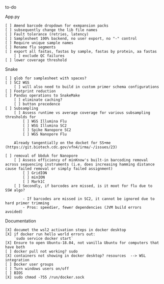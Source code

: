 to-do

App.py

    [ ] Amend barcode dropdown for exmpansion packs
    [ ] subsequently change the lib file names
    [ ] Fault tolerance (retries, latency)
    [ ] Samplesheet 100% backend, no user export, no "-" control
    [ ] Require unique sample names
    [ ] Rename flu segments
    [ ] export all fastas, fastas by sample, fastas by protein, aa fastas
        [ ] exclude QC failures
    [ ] lower coverage threshold
Snake

    [ ] glob for samplesheet with spaces?
    [ ] SC2 WGS
        [ ] will also need to build in custom primer schema configurations
    [ ] Footprint reduction
    [ ] Pandas operations to SnakeMake
	    [ ] eliminate caching?
	    [ ] button precedence
    [ ] Subsampling
        [ ] Assess runtime vs average coverage for various subsampling thresholds for
	        [ ] WGS Illumina Flu
	        [ ] WSG Illumina SC2
	        [ ] Spike Nanopore SC2
	        [ ] WGS Nanopore Flu
	    
        Already tangentially on the docket for SS+me (https://git.biotech.cdc.gov/vfn4/irma/-/issues/23)

    [ ] removal of bbduk for Nanopore
	    [ ] Assess efficiency of minKnow's built-in barcoding removal across sequencing instruments (i.e. does increasing hamming distance cause failed removal or simply failed assignment)
		    [ ] GridION
		    [ ] minION
		    [ ] Mark1C
	    [ ] Secondly, if barcodes are missed, is it moot for flu due to SSW algo?
	    
            - If barcodes are missed in SC2, it cannot be ignored due to hard primer trimming
	        - Pros: speedier, fewer dependencies (JVM build errors avoided)

Documentation

    [X] documet the wsl2 activation steps in docker desktop
    [X] if docker run hello world errors out:
        `sudo service docker start`
    [X] Ensure to open Ubuntu-18.04, not vanilla Ubuntu for computers that have both
    [ ] docker pull not working? sudo
    [X] containers not showing in docker desktop? resources  --> WSL integration 
    [ ] Docker user groups
    [ ] Turn windows users on/off
    [ ] BIOS
    [X] sudo chmod -755 /run/docker.sock

